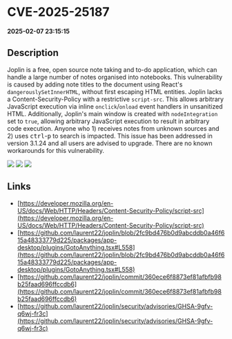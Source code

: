# CVE-2025-25187

**2025-02-07 23:15:15**

## Description
Joplin is a free, open source note taking and to-do application, which can handle a large number of notes organised into notebooks. This vulnerability is caused by adding note titles to the document using React's `dangerouslySetInnerHTML`, without first escaping HTML entities. Joplin lacks a Content-Security-Policy with a restrictive `script-src`. This allows arbitrary JavaScript execution via inline `onclick`/`onload` event handlers in unsanitized HTML. Additionally, Joplin's main window is created with `nodeIntegration` set to `true`, allowing arbitrary JavaScript execution to result in arbitrary code execution. Anyone who 1) receives notes from unknown sources and 2) uses <kbd>ctrl</kbd>-<kbd>p</kbd> to search is impacted. This issue has been addressed in version 3.1.24 and all users are advised to upgrade. There are no known workarounds for this vulnerability.

![](https://img.shields.io/static/v1?label=Score&message=7.8&color=red)
![](https://img.shields.io/static/v1?label=Severity&message=HIGH&color=red)
![](https://img.shields.io/static/v1?label=CWE&message=XSS&color=green)

## Links
- [https://developer.mozilla.org/en-US/docs/Web/HTTP/Headers/Content-Security-Policy/script-src](https://developer.mozilla.org/en-US/docs/Web/HTTP/Headers/Content-Security-Policy/script-src)
- [https://github.com/laurent22/joplin/blob/2fc9bd476b0d9abcddb0a46f615a48333779d225/packages/app-desktop/plugins/GotoAnything.tsx#L558](https://github.com/laurent22/joplin/blob/2fc9bd476b0d9abcddb0a46f615a48333779d225/packages/app-desktop/plugins/GotoAnything.tsx#L558)
- [https://github.com/laurent22/joplin/commit/360ece6f8873ef81afbfb98b25faad696ffccdb6](https://github.com/laurent22/joplin/commit/360ece6f8873ef81afbfb98b25faad696ffccdb6)
- [https://github.com/laurent22/joplin/security/advisories/GHSA-9gfv-q6wj-fr3c](https://github.com/laurent22/joplin/security/advisories/GHSA-9gfv-q6wj-fr3c)
